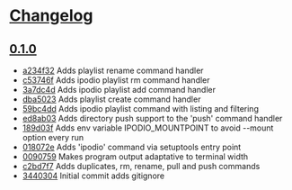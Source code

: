 # [Changelog](https://github.com/jvrsantacruz/ipodio/releases)

## [0.1.0](https://github.com/jvrsantacruz/ipodio/compare/0.1.0...0.1.0)

* [a234f32](https://github.com/jvrsantacruz/ipodio/commit/a234f32) Adds playlist rename command handler
* [c53746f](https://github.com/jvrsantacruz/ipodio/commit/c53746f) Adds ipodio playlist rm command handler
* [3a7dc4d](https://github.com/jvrsantacruz/ipodio/commit/3a7dc4d) Adds ipodio playlist add command handler
* [dba5023](https://github.com/jvrsantacruz/ipodio/commit/dba5023) Adds playlist create command handler
* [59bc4dd](https://github.com/jvrsantacruz/ipodio/commit/59bc4dd) Adds ipodio playlist command with listing and filtering
* [ed8ab03](https://github.com/jvrsantacruz/ipodio/commit/ed8ab03) Adds directory push support to the 'push' command handler
* [189d03f](https://github.com/jvrsantacruz/ipodio/commit/189d03f) Adds env variable IPODIO_MOUNTPOINT to avoid --mount option every run
* [018072e](https://github.com/jvrsantacruz/ipodio/commit/018072e) Adds 'ipodio' command via setuptools entry point
* [0090759](https://github.com/jvrsantacruz/ipodio/commit/0090759) Makes program output adaptative to terminal width
* [c2bd7f7](https://github.com/jvrsantacruz/ipodio/commit/c2bd7f7) Adds duplicates, rm, rename, pull and push commands
* [3440304](https://github.com/jvrsantacruz/ipodio/commit/3440304) Initial commit adds gitignore

